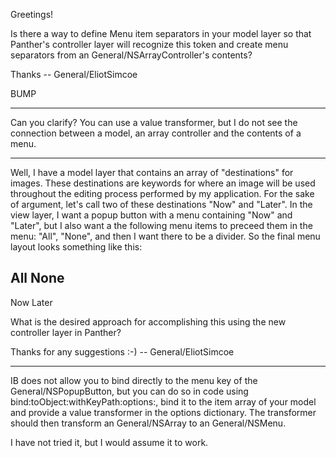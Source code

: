 Greetings!

Is there a way to define Menu item separators in your model layer so that Panther's controller layer will recognize this token and create menu separators from an General/NSArrayController's contents?

Thanks
-- General/EliotSimcoe

BUMP

----

Can you clarify? You can use a value transformer, but I do not see the connection between a model, an array controller and the contents of a menu.

----

Well, I have a model layer that contains an array of "destinations" for images. These destinations are keywords for where an image will be used throughout the editing process performed by my application. For the sake of argument, let's call two of these destinations "Now" and "Later". In the view layer, I want a popup button with a menu containing "Now" and "Later", but I also want a the following menu items to preceed them in the menu: "All", "None", and then I want there to be a divider. So the final menu layout looks something like this:
    
All
None
----------
Now
Later


What is the desired approach for accomplishing this using the new controller layer in Panther?

Thanks for any suggestions :-)
-- General/EliotSimcoe

----

IB does not allow you to bind directly to the menu key of the General/NSPopupButton, but you can do so in code using     bind:toObject:withKeyPath:options:, bind it to the item array of your model and provide a value transformer in the options dictionary. The transformer should then transform an General/NSArray to an General/NSMenu.

I have not tried it, but I would assume it to work.